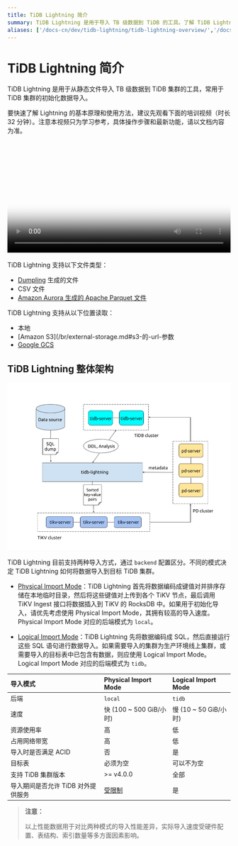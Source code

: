 ```yaml
---
title: TiDB Lightning 简介
summary: TiDB Lightning 是用于导入 TB 级数据到 TiDB 的工具。了解 TiDB Lightning 的基本原理和使用方法。
aliases: ['/docs-cn/dev/tidb-lightning/tidb-lightning-overview/','/docs-cn/dev/reference/tools/tidb-lightning/overview/','/docs-cn/tools/lightning/overview-architecture/','/zh/tidb/dev/tidb-lightning-backends/','/docs-cn/dev/tidb-lightning/tidb-lightning-backends/','/docs-cn/dev/reference/tools/tidb-lightning/backend/','/zh/tidb/dev/tidb-lightning-tidb-backend','/docs-cn/dev/tidb-lightning/tidb-lightning-tidb-backend/','/docs-cn/dev/loader-overview/','/docs-cn/dev/reference/tools/loader/','/docs-cn/tools/loader/','/docs-cn/dev/load-misuse-handling/','/docs-cn/dev/reference/tools/error-case-handling/load-misuse-handling/','/zh/tidb/dev/loader-overview/']
---
```


# TiDB Lightning 简介

TiDB Lightning 是用于从静态文件导入 TB 级数据到 TiDB 集群的工具，常用于 TiDB 集群的初始化数据导入。

要快速了解 Lightning 的基本原理和使用方法，建议先观看下面的培训视频（时长 32 分钟）。注意本视频只为学习参考，具体操作步骤和最新功能，请以文档内容为准。

<video src="https://download.pingcap.com/docs-cn%2FLesson19_lightning.mp4" width="100%" height="100%" controls="controls" poster="https://tidb-docs.s3.us-east-2.amazonaws.com/thumbnail+-+lesson+19.png"></video>

TiDB Lightning 支持以下文件类型：

- [Dumpling](/dumpling-overview.md) 生成的文件
- CSV 文件
- [Amazon Aurora 生成的 Apache Parquet 文件](/migrate-aurora-to-tidb.md)

TiDB Lightning 支持从以下位置读取：

- 本地
- [Amazon S3](/br/external-storage.md#s3-的-url-参数
- [Google GCS](/br/external-storage.md#gcs-的-url-参数)

## TiDB Lightning 整体架构

![TiDB Lightning 整体架构](/media/tidb-lightning-architecture.png)

TiDB Lightning 目前支持两种导入方式，通过 `backend` 配置区分。不同的模式决定 TiDB Lightning 如何将数据导入到目标 TiDB 集群。

- [Physical Import Mode](/tidb-lightning/tidb-lightning-physical-import-mode.md)：TiDB Lightning 首先将数据编码成键值对并排序存储在本地临时目录，然后将这些键值对上传到各个 TiKV 节点，最后调用 TiKV Ingest 接口将数据插入到 TiKV 的 RocksDB 中。如果用于初始化导入，请优先考虑使用 Physical Import Mode，其拥有较高的导入速度。Physical Import Mode 对应的后端模式为 `local`。

- [Logical Import Mode](/tidb-lightning/tidb-lightning-logical-import-mode.md)：TiDB Lightning 先将数据编码成 SQL，然后直接运行这些 SQL 语句进行数据导入。如果需要导入的集群为生产环境线上集群，或需要导入的目标表中已包含有数据，则应使用 Logical Import Mode。Logical Import Mode 对应的后端模式为 `tidb`。

| 导入模式 | Physical Import Mode | Logical Import Mode |
|:---|:---|:---|
| 后端 | `local` | `tidb` |
| 速度 | 快 (100 ~ 500 GiB/小时) | 慢 (10 ~ 50 GiB/小时) |
| 资源使用率 | 高 | 低 |
| 占用网络带宽 | 高 | 低 |
| 导入时是否满足 ACID | 否 | 是 |
| 目标表 | 必须为空 |  可以不为空 |
| 支持 TiDB 集群版本 | >= v4.0.0| 全部 |
| 导入期间是否允许 TiDB 对外提供服务 | [受限制](/tidb-lightning/tidb-lightning-physical-import-mode.md#使用限制) | 是 |

> **注意：**
>
> 以上性能数据用于对比两种模式的导入性能差异，实际导入速度受硬件配置、表结构、索引数量等多方面因素影响。
